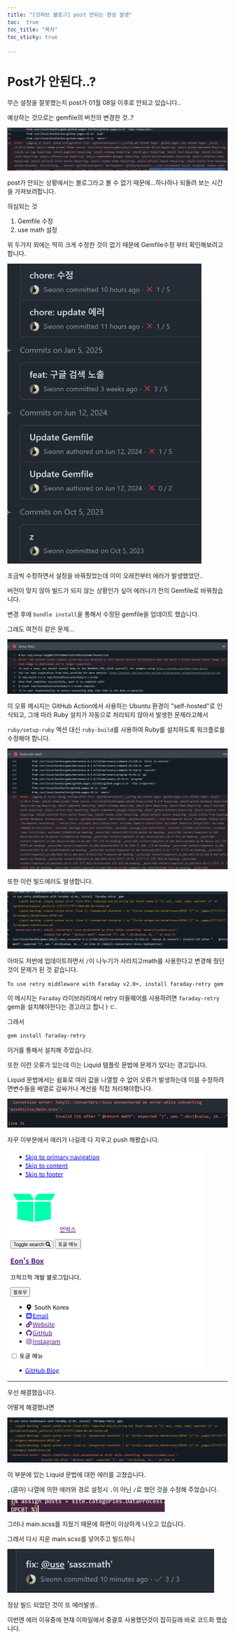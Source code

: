 ```yaml
---
title: "[깃허브 블로그] post 안되는 현상 발생"
toc:  true
toc_title: "목차"
toc_sticky: true

---
```


# Post가 안된다..?

무슨 설정을 잘못했는지 post가 01월 08일 이후로 안되고 있습니다..



예상하는 것으로는 gemfile의 버전의 변경한 것..?

<img src="/../images/2025-01-23-빌드에러/image-20250123220058051.png" alt="image-20250123220058051" style="zoom:67%;" />

post가 안되는 상황에서는 블로그라고 볼 수 없기 때문에...하나하나 되돌려 보는 시간을 가져보려합니다.



의심되는 것

1. Gemfile 수정
2. use math 설정

위 두가지 외에는 딱히 크게 수정한 것이 없기 때문에 Gemfile수정 부터 확인해보려고합니다.



<img src="/../images/2025-01-23-빌드에러/image-20250123220423102.png" alt="image-20250123220423102" style="zoom:67%;" />



조금씩 수정하면서 설정을 바꿔줬었는데 이미 오래전부터 에러가 발생했었던.. 

버전이 맞지 않아 빌드가 되지 않는 상황인가 싶어 에러나기 전의 Gemfile로 바꿔줬습니다.



변경 후에 `bundle install`을 통해서 수정된 gemfile을 업데이트 했습니다.

그래도 여전히 같은 문제...

<img src="/../images/2025-01-23-빌드에러/image-20250123221019432.png" alt="image-20250123221019432" style="zoom:80%;" />

이 오류 메시지는 GitHub Action에서 사용하는 Ubuntu 환경이 "self-hosted"로 인식되고, 그에 따라 Ruby 설치가 자동으로 처리되지 않아서 발생한 문제라고해서

`ruby/setup-ruby` 액션 대신 `ruby-build`를 사용하여 Ruby를 설치하도록 워크플로를 수정해야 합니다.



<img src="/../images/2025-01-23-빌드에러/image-20250123222620657.png" alt="image-20250123222620657" style="zoom:67%;" />

또한 이런 빌드에러도 발생합니다.



<img src="/../images/2025-01-23-빌드에러/image-20250123224655097.png" alt="image-20250123224655097" style="zoom:67%;" />

아마도 저번에 업데이트하면서 `/`이 나누기가 사라지고math를 사용한다고 변경해 줬던것이 문제가 된 것 같습니다.

`To use retry middleware with Faraday v2.0+, install faraday-retry gem`

이 메시지는 `Faraday` 라이브러리에서 retry 미들웨어를 사용하려면 `faraday-retry` gem을 설치해야한다는 경고라고 합니ㅏㄷ.

그래서

``` bash
gem install faraday-retry

```

이거를 통해서 설치해 주었습니다.

또한 이런 오류가 있는데 이는 Liquid 템플릿 문법에 문제가 있다는 경고입니다.



Liquid 문법에서는 쉼표로 여러 값을 나열할 수 없어 오류가 발생하는데 이를 수정하려면변수들을 배열로 감싸거나 계산을 직접 처리해야합니다.



<img src="/../images/2025-01-23-빌드에러/image-20250123225818003.png" alt="image-20250123225818003" style="zoom:67%;" />



자꾸 이부분에서 에러가 나길레 다 지우고 push 해봤습니다.



<img src="/../images/2025-01-23-빌드에러/image-20250123231012756.png" alt="image-20250123231012756" style="zoom:50%;" />

---

우선 해결했습니다.



어떻게 해결했냐면 

<img src="/../images/2025-01-23-빌드에러/image-20250123231341182.png" alt="image-20250123231341182" style="zoom:67%;" />

이 부분에 있는 Liquid 문법에 대한 에러를 고쳤습니다.

 `,`(콤마) 나열에 의한 에러와 경로 설정시 `.`이 아닌 `/`로 했던 것을 수정해 주었습니다.



<img src="/../images/2025-01-23-빌드에러/image-20250123231644851.png" alt="image-20250123231644851" style="zoom:50%;" />

그러나 main.scss를 지웠기 때문에 화면이 이상하게 나오고 있습니다.

그래서 다시 지운 main.scss를 넣어주고 빌드하니

<img src="/../images/2025-01-23-빌드에러/image-20250123231943082.png" alt="image-20250123231943082" style="zoom:67%;" />

정상 빌드 되었던 것이 또 에러발생..

이번엔 에러 이유중에 현재 이파일에서 중괄호 사용했던것이 잡히길래 바로 코드화 했습니다.

